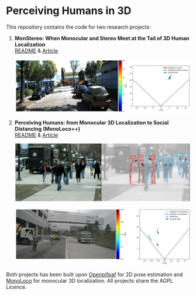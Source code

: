 # Perceiving Humans in 3D

This repository contains the code for two research projects:

1. **MonStereo: When Monocular and Stereo Meet at the Tail of 3D Human Localization**   
[README](https://github.com/vita-epfl/monstereo/tree/master/docs/MonStereo.md) & [Article](https://arxiv.org/abs/2008.10913)

    ![monstereo](docs/out_005523.png)
 

2.  **Perceiving Humans: from Monocular 3D Localization to Social Distancing (MonoLoco++)**         
 [README](https://github.com/vita-epfl/monstereo/tree/master/docs/MonoLoco_pp.md) & [Article](https://arxiv.org/abs/2009.00984)
 
    ![social distancing](docs/pull_sd.png)
 
    ![monoloco](docs/truck.png)

Both projects has been built upon [Openpifpaf](https://github.com/vita-epfl/openpifpaf) 
for 2D pose estimation and [MonoLoco](https://github.com/vita-epfl/monoloco) for monocular 3D localization. 
All projects share the AGPL Licence.